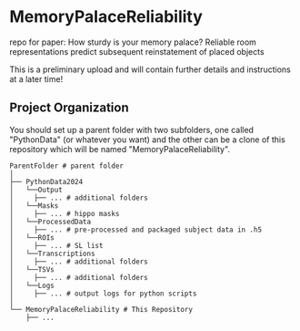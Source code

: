 # MemoryPalaceReliability
repo for paper: How sturdy is your memory palace? Reliable room representations predict subsequent reinstatement of placed objects

This is a preliminary upload and will contain further details and instructions at a later time!


## Project Organization

You should set up a parent folder with two subfolders, one called "PythonData" (or whatever you want) and the other can be a clone of this repository which will be named "MemoryPalaceReliability". 

```
ParentFolder # parent folder
│
├── PythonData2024 
│	└──Output
│     ├── ... # additional folders 		
│	└──Masks
│     ├── ... # hippo masks		
│	└──ProcessedData
│     ├── ... # pre-processed and packaged subject data in .h5	
│	└──ROIs
│     ├── ... # SL list 		
│	└──Transcriptions
│     ├── ... # additional folders 		
│	└──TSVs
│     ├── ... # additional folders 		
│	└──Logs
│     ├── ... # output logs for python scripts
│ 
└── MemoryPalaceReliability # This Repository                           
    ├── ... 
```
